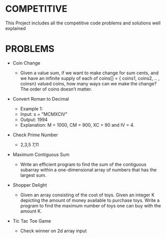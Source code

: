 # COMPETITIVE

This Project includes all the competitive code problems and solutions well explained

# PROBLEMS
- Coin Change
  - Given a value sum, if we want to make change for sum cents, and we have an infinite supply of each of coins[] = { coins1, coins2, .. , coinsn} valued coins, how many ways can we make the change? The order of coins doesn’t matter.

- Convert Roman to Decimal
  -  Example 1:
    -  Input: s = "MCMXCIV"
    -  Output: 1994
    -  Explanation: M = 1000, CM = 900, XC = 90 and IV = 4.

- Check Prime Number
  -  2,3,5 7,11
- Maximum Contiguous Sum
  -  Write an efficient program to find the sum of the contiguous subarray within a one-dimensional array of numbers that has the largest sum. 
- Shopper Delight
  -  Given an array consisting of the cost of toys. Given an integer K depicting the amount of money available to purchase toys. Write a program to find the maximum number of toys one can buy with the amount K. 

- Tic Tac Toe Game
  -  Check winner on 2d array input



